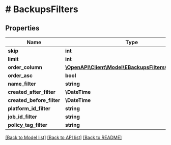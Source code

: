 # # BackupsFilters

## Properties

Name | Type | Description | Notes
------------ | ------------- | ------------- | -------------
**skip** | **int** |  | [optional]
**limit** | **int** |  | [optional]
**order_column** | [**\OpenAPI\Client\Model\EBackupsFiltersOrderColumn**](EBackupsFiltersOrderColumn.md) |  | [optional]
**order_asc** | **bool** |  | [optional]
**name_filter** | **string** |  | [optional]
**created_after_filter** | **\DateTime** |  | [optional]
**created_before_filter** | **\DateTime** |  | [optional]
**platform_id_filter** | **string** |  | [optional]
**job_id_filter** | **string** |  | [optional]
**policy_tag_filter** | **string** |  | [optional]

[[Back to Model list]](../../README.md#models) [[Back to API list]](../../README.md#endpoints) [[Back to README]](../../README.md)
